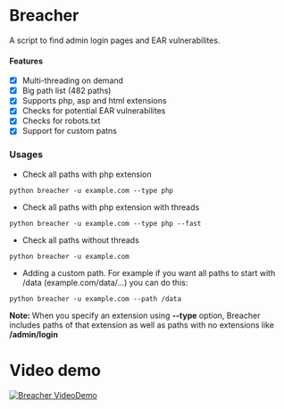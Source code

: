 # Breacher
A script to find admin login pages and EAR vulnerabilites.

#### Features
- [x] Multi-threading on demand
- [x] Big path list (482 paths)
- [x] Supports php, asp and html extensions
- [x] Checks for potential EAR vulnerabilites
- [x] Checks for robots.txt
- [x] Support for custom patns

### Usages
- Check all paths with php extension
```
python breacher -u example.com --type php
```
- Check all paths with php extension with threads
```
python breacher -u example.com --type php --fast
```
- Check all paths without threads
```
python breacher -u example.com
```
- Adding a custom path. For example if you want all paths to start with /data (example.com/data/...) you can do this:
```
python breacher -u example.com --path /data
```
<b>Note: </b> When you specify an extension using <b>--type</b> option, Breacher includes paths of that extension as well as paths with no extensions like <b>/admin/login</b>

# Video demo
[![Breacher VideoDemo](https://i.imgur.com/D9my9A5.png)](https://www.youtube-nocookie.com/embed/BEpt5JmcWPk)
